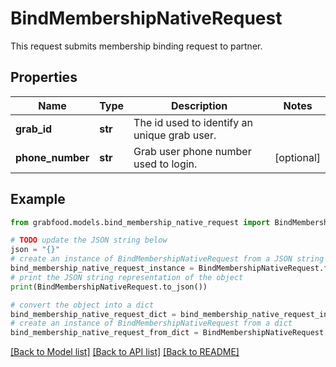 # BindMembershipNativeRequest

This request submits membership binding request to partner. 

## Properties

Name | Type | Description | Notes
------------ | ------------- | ------------- | -------------
**grab_id** | **str** | The id used to identify an unique grab user. | 
**phone_number** | **str** | Grab user phone number used to login. | [optional] 

## Example

```python
from grabfood.models.bind_membership_native_request import BindMembershipNativeRequest

# TODO update the JSON string below
json = "{}"
# create an instance of BindMembershipNativeRequest from a JSON string
bind_membership_native_request_instance = BindMembershipNativeRequest.from_json(json)
# print the JSON string representation of the object
print(BindMembershipNativeRequest.to_json())

# convert the object into a dict
bind_membership_native_request_dict = bind_membership_native_request_instance.to_dict()
# create an instance of BindMembershipNativeRequest from a dict
bind_membership_native_request_from_dict = BindMembershipNativeRequest.from_dict(bind_membership_native_request_dict)
```
[[Back to Model list]](../README.md#documentation-for-models) [[Back to API list]](../README.md#documentation-for-api-endpoints) [[Back to README]](../README.md)


